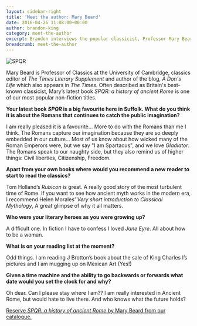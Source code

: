 ```yaml
---
layout: sidebar-right
title: 'Meet the author: Mary Beard'
date: 2016-04-26 11:08:00+00:00
author: brandon-king
category: meet-the-author
excerpt: Brandon interviews the popular classicist, Professor Mary Beard.
breadcrumb: meet-the-author
---
```

![SPQR](/images/featured/featured-spqr.jpg)

Mary Beard is Professor of Classics at the University of Cambridge, classics editor of <cite>The Times Literary Supplement</cite> and author of the blog, <cite>A Don's Life</cite> which also appears in <cite>The Times</cite>. Often described as Britain's best-known classicist,  Mary’s latest book <cite>SPQR: a history of ancient Rome</cite> is one of our most popular non-fiction titles.

**Your latest book <cite>SPQR</cite> is a big favourite here in Suffolk. What do you think it is about the Romans that continues to catch the public imagination?**

I am really pleased it is a favourite... More to do with the Romans than me I think. The Romans capture our imagination because they are so deeply embedded in our culture... Most of us know about how wicked many of the Roman Emperors were, but we say "I am Spartacus", and we love <cite>Gladiator</cite>. The Romans speak to our naughty side, but they also remind us of higher things: Civil liberties, Citizenship, Freedom.

**Apart from your own books where would you recommend a new reader to start to read the classics?**

Tom Holland’s <cite>Rubicon</cite> is great. A really good story of the most turbulent time of Rome. If you want to see how ancient myth works in the modern era, I recommend Helen Morales’ <cite>Very short introduction to Classical Mythology</cite>, A great glimpse of why it all matters.

**Who were your literary heroes as you were growing up?**

A difficult one. In fiction I have to confess I loved <cite>Jane Eyre</cite>. All about how to be a woman.

**What is on your reading list at the moment?**

Odd things. I am reading J Brotton’s book about the sale of King Charles I’s pictures and I am mugging up on Mexican Art (Yes!)

**Given a time machine and the ability to go backwards or forwards what date would you set the clock for and why?**

Oh dear. Can I please stay where I am?? I am really interested in Ancient Rome, but would hate to live there. And who knows what the future holds?

[Reserve <cite>SPQR: a history of ancient Rome</cite> by Mary Beard from our catalogue.](https://suffolk.spydus.co.uk/cgi-bin/spydus.exe/ENQ/OPAC/BIBENQ/11572742?QRY=CTIBIB%3C%20IRN(49010840)&QRYTEXT=SPQR%20%3A%20a%20history%20of%20ancient%20Rome)

